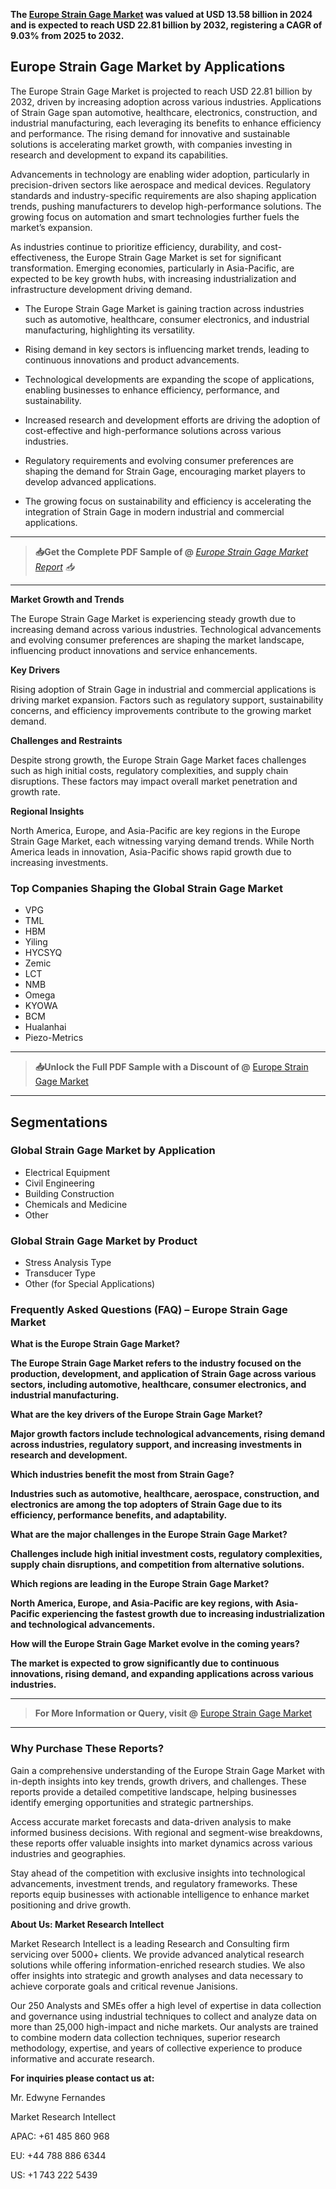 <p><strong>The <a href="https://www.marketresearchintellect.com/download-sample/?rid=295487&amp;utm_source=Pulse-April-Europe&amp;utm_medium=852">Europe Strain Gage Market</a> was valued at USD 13.58 billion in 2024 and is expected to reach USD 22.81 billion by 2032, registering a CAGR of 9.03% from 2025 to 2032.</strong></p><h2>Europe Strain Gage Market by Applications&nbsp;</h2><p><p>The Europe Strain Gage Market is projected to reach USD 22.81 billion by 2032, driven by increasing adoption across various industries. Applications of Strain Gage span automotive, healthcare, electronics, construction, and industrial manufacturing, each leveraging its benefits to enhance efficiency and performance. The rising demand for innovative and sustainable solutions is accelerating market growth, with companies investing in research and development to expand its capabilities.</p><p>Advancements in technology are enabling wider adoption, particularly in precision-driven sectors like aerospace and medical devices. Regulatory standards and industry-specific requirements are also shaping application trends, pushing manufacturers to develop high-performance solutions. The growing focus on automation and smart technologies further fuels the market&rsquo;s expansion.</p><p>As industries continue to prioritize efficiency, durability, and cost-effectiveness, the Europe Strain Gage Market is set for significant transformation. Emerging economies, particularly in Asia-Pacific, are expected to be key growth hubs, with increasing industrialization and infrastructure development driving demand.</p></p><ul><li><p>The Europe Strain Gage Market is gaining traction across industries such as automotive, healthcare, consumer electronics, and industrial manufacturing, highlighting its versatility.</p></li><li><p>Rising demand in key sectors is influencing market trends, leading to continuous innovations and product advancements.</p></li><li><p>Technological developments are expanding the scope of applications, enabling businesses to enhance efficiency, performance, and sustainability.</p></li><li><p>Increased research and development efforts are driving the adoption of cost-effective and high-performance solutions across various industries.</p></li><li><p>Regulatory requirements and evolving consumer preferences are shaping the demand for Strain Gage, encouraging market players to develop advanced applications.</p></li><li><p>The growing focus on sustainability and efficiency is accelerating the integration of Strain Gage in modern industrial and commercial applications.</p></li></ul><hr /><blockquote><p><strong><span class="font-[700]">📥Get the Complete PDF Sample of @ </span></strong><em><span class="font-[700]"><a href="https://www.marketresearchintellect.com/download-sample/?rid=295487&amp;utm_source=Pulse-April-Europe&amp;utm_medium=852" target="_blank" data-tracking-control-name="article-ssr-frontend-pulse_little-text-block" data-tracking-will-navigate="" data-test-link="">Europe Strain Gage Market Report</a>&nbsp;📥</span></em></p></blockquote><hr /><p class="" data-start="77" data-end="360"><strong data-start="77" data-end="105">Market Growth and Trends</strong></p><p class="" data-start="77" data-end="360">The Europe Strain Gage Market is experiencing steady growth due to increasing demand across various industries. Technological advancements and evolving consumer preferences are shaping the market landscape, influencing product innovations and service enhancements.</p><p class="" data-start="362" data-end="606"><strong data-start="362" data-end="377">Key Drivers</strong></p><p class="" data-start="362" data-end="606">Rising adoption of Strain Gage in industrial and commercial applications is driving market expansion. Factors such as regulatory support, sustainability concerns, and efficiency improvements contribute to the growing market demand.</p><p class="" data-start="608" data-end="849"><strong data-start="608" data-end="637">Challenges and Restraints</strong></p><p class="" data-start="608" data-end="849">Despite strong growth, the Europe Strain Gage Market faces challenges such as high initial costs, regulatory complexities, and supply chain disruptions. These factors may impact overall market penetration and growth rate.</p><p class="" data-start="851" data-end="1095"><strong data-start="851" data-end="872">Regional Insights</strong></p><p class="" data-start="851" data-end="1095">North America, Europe, and Asia-Pacific are key regions in the Europe Strain Gage Market, each witnessing varying demand trends. While North America leads in innovation, Asia-Pacific shows rapid growth due to increasing investments.</p><p><h3>Top Companies Shaping the Global Strain Gage Market </h3><ul><li>VPG</li><li>TML</li><li>HBM</li><li>Yiling</li><li>HYCSYQ</li><li>Zemic</li><li>LCT</li><li>NMB</li><li>Omega</li><li>KYOWA</li><li>BCM</li><li>Hualanhai</li><li>Piezo-Metrics</li></ul></p><hr /><blockquote><p><strong>📥Unlock the Full PDF Sample with a Discount of @</strong> <a href="https://www.marketresearchintellect.com/ask-for-discount/?rid=295487&amp;utm_source=Pulse-April-Europe&amp;utm_medium=852">Europe Strain Gage Market</a></p></blockquote><hr /><p><h2>Segmentations</h2><h3>Global Strain Gage Market by Application</h3><ul><li>Electrical Equipment</li><li>Civil Engineering</li><li>Building Construction</li><li>Chemicals and Medicine</li><li>Other</li></ul><h3>Global Strain Gage Market by Product</h3><ul><li>Stress Analysis Type</li><li>Transducer Type</li><li>Other (for Special Applications)</li></ul></p><h3><strong>Frequently Asked Questions (FAQ) &ndash; Europe Strain Gage Market</strong></h3><p><strong>What is the Europe Strain Gage Market?</strong></p><p><strong>The Europe Strain Gage Market refers to the industry focused on the production, development, and application of Strain Gage across various sectors, including automotive, healthcare, consumer electronics, and industrial manufacturing.</strong></p><p><strong>What are the key drivers of the Europe Strain Gage Market?</strong></p><p><strong>Major growth factors include technological advancements, rising demand across industries, regulatory support, and increasing investments in research and development.</strong></p><p><strong>Which industries benefit the most from Strain Gage?</strong></p><p><strong>Industries such as automotive, healthcare, aerospace, construction, and electronics are among the top adopters of Strain Gage due to its efficiency, performance benefits, and adaptability.</strong></p><p><strong>What are the major challenges in the Europe Strain Gage Market?</strong></p><p><strong>Challenges include high initial investment costs, regulatory complexities, supply chain disruptions, and competition from alternative solutions.</strong></p><p><strong>Which regions are leading in the Europe Strain Gage Market?</strong></p><p><strong>North America, Europe, and Asia-Pacific are key regions, with Asia-Pacific experiencing the fastest growth due to increasing industrialization and technological advancements.</strong></p><p><strong>How will the Europe Strain Gage Market evolve in the coming years?</strong></p><p><strong>The market is expected to grow significantly due to continuous innovations, rising demand, and expanding applications across various industries.</strong></p><hr /><blockquote><p><span class="font-[700]"><strong>For More Information or Query, visit&nbsp;@</strong>&nbsp;</span><span class="font-[700]"><a href="https://www.marketresearchintellect.com/product/global-strain-gage-market-size-and-forecast/?utm_source=Linkedin&utm_medium=852" target="_blank" data-tracking-control-name="article-ssr-frontend-pulse_little-text-block" data-tracking-will-navigate="" data-test-link="">Europe Strain Gage Market</a></span></p></blockquote><hr /><h3><strong data-start="0" data-end="31">Why Purchase These Reports?</strong></h3><p class="" data-start="35" data-end="297">Gain a comprehensive understanding of the Europe Strain Gage Market with in-depth insights into key trends, growth drivers, and challenges. These reports provide a detailed competitive landscape, helping businesses identify emerging opportunities and strategic partnerships.</p><p class="" data-start="299" data-end="540">Access accurate market forecasts and data-driven analysis to make informed business decisions. With regional and segment-wise breakdowns, these reports offer valuable insights into market dynamics across various industries and geographies.</p><p class="" data-start="542" data-end="784">Stay ahead of the competition with exclusive insights into technological advancements, investment trends, and regulatory frameworks. These reports equip businesses with actionable intelligence to enhance market positioning and drive growth.</p><p><strong><span class="font-[700]">About Us: Market Research Intellect</span></strong></p><p><span class="">Market Research Intellect is a leading Research and Consulting firm servicing over 5000+ clients. We provide advanced analytical research solutions while offering information-enriched research studies.&nbsp;</span>We also offer insights into strategic and growth analyses and data necessary to achieve corporate goals and critical revenue Janisions.</p><p><span class="">Our 250 Analysts and SMEs offer a high level of expertise in data collection and governance using industrial techniques to collect and analyze data on more than 25,000 high-impact and niche markets. Our analysts are trained to combine modern data collection techniques, superior research methodology, expertise, and years of collective experience to produce informative and accurate research.</span></p><p><strong>For inquiries please contact us at:</strong></p><p>Mr. Edwyne Fernandes</p><p>Market Research Intellect</p><p>APAC: +61 485 860 968</p><p>EU: +44 788 886 6344</p><p>US: +1 743 222 5439</p>